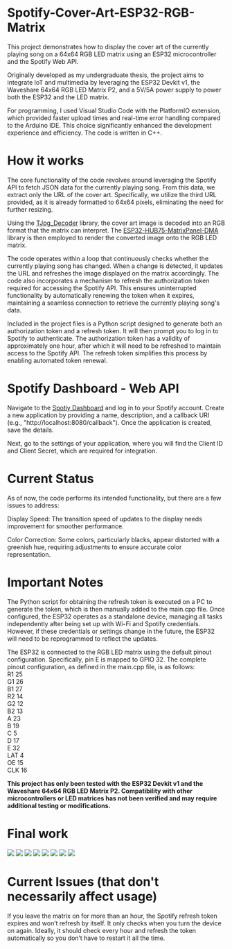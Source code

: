 # Spotify-Cover-Art-ESP32-RGB-Matrix

This project demonstrates how to display the cover art of the currently playing song on a 64x64 RGB LED matrix using an ESP32 microcontroller and the Spotify Web API.

Originally developed as my undergraduate thesis, the project aims to integrate IoT and multimedia by leveraging the ESP32 Devkit v1, the Waveshare 64x64 RGB LED Matrix P2, and a 5V/5A power supply to power both the ESP32 and the LED matrix.

For programming, I used Visual Studio Code with the PlatformIO extension, which provided faster upload times and real-time error handling compared to the Arduino IDE. This choice significantly enhanced the development experience and efficiency. The code is written in C++.

# How it works
The core functionality of the code revolves around leveraging the Spotify API to fetch JSON data for the currently playing song. From this data, we extract only the URL of the cover art. Specifically, we utilize the third URL provided, as it is already formatted to 64x64 pixels, eliminating the need for further resizing.

Using the [TJpg_Decoder](https://github.com/Bodmer/TJpg_Decoder) library, the cover art image is decoded into an RGB format that the matrix can interpret. The [ESP32-HUB75-MatrixPanel-DMA](https://github.com/mrcodetastic/ESP32-HUB75-MatrixPanel-DMA) library is then employed to render the converted image onto the RGB LED matrix.

The code operates within a loop that continuously checks whether the currently playing song has changed. When a change is detected, it updates the URL and refreshes the image displayed on the matrix accordingly. The code also incorporates a mechanism to refresh the authorization token required for accessing the Spotify API. This ensures uninterrupted functionality by automatically renewing the token when it expires, maintaining a seamless connection to retrieve the currently playing song's data.

Included in the project files is a Python script designed to generate both an authorization token and a refresh token. It will then prompt you to log in to Spotify to authenticate. The authorization token has a validity of approximately one hour, after which it will need to be refreshed to maintain access to the Spotify API. The refresh token simplifies this process by enabling automated token renewal.

# Spotify Dashboard - Web API
Navigate to the [Spotiy Dashboard](https://developer.spotify.com/dashboard) and log in to your Spotify account. Create a new application by providing a name, description, and a callback URI (e.g., "http://localhost:8080/callback"). Once the application is created, save the details.

Next, go to the settings of your application, where you will find the Client ID and Client Secret, which are required for integration.

# Current Status
As of now, the code performs its intended functionality, but there are a few issues to address:

Display Speed: The transition speed of updates to the display needs improvement for smoother performance.

Color Correction: Some colors, particularly blacks, appear distorted with a greenish hue, requiring adjustments to ensure accurate color representation.




# Important Notes
The Python script for obtaining the refresh token is executed on a PC to generate the token, which is then manually added to the main.cpp file. Once configured, the ESP32 operates as a standalone device, managing all tasks independently after being set up with Wi-Fi and Spotify credentials. However, if these credentials or settings change in the future, the ESP32 will need to be reprogrammed to reflect the updates.

The ESP32 is connected to the RGB LED matrix using the default pinout configuration. Specifically, pin E is mapped to GPIO 32. The complete pinout configuration, as defined in the main.cpp file, is as follows:  
R1 25  
G1 26  
B1 27  
R2 14  
G2 12  
B2 13  
A 23  
B 19  
C 5  
D 17  
E 32  
LAT 4  
OE 15  
CLK 16  

**This project has only been tested with the ESP32 Devkit v1 and the Waveshare 64x64 RGB LED Matrix P2. Compatibility with other microcontrollers or LED matrices has not been verified and may require additional testing or modifications.**

# Final work
![](https://github.com/NikolasChorianopoulos/Spotify-Cover-Art-ESP32-RGB-Matrix/blob/main/images/WifiConnected.jpg)
![](https://github.com/NikolasChorianopoulos/Spotify-Cover-Art-ESP32-RGB-Matrix/blob/main/images/NoSongPlaying.jpg)
![](https://github.com/NikolasChorianopoulos/Spotify-Cover-Art-ESP32-RGB-Matrix/blob/main/images/IMG_7768.jpg)
![](https://github.com/NikolasChorianopoulos/Spotify-Cover-Art-ESP32-RGB-Matrix/blob/main/images/IMG_7769.jpg)
![](https://github.com/NikolasChorianopoulos/Spotify-Cover-Art-ESP32-RGB-Matrix/blob/main/images/IMG_7770.jpg)
![](https://github.com/NikolasChorianopoulos/Spotify-Cover-Art-ESP32-RGB-Matrix/blob/main/images/IMG_7771.jpg)
![](https://github.com/NikolasChorianopoulos/Spotify-Cover-Art-ESP32-RGB-Matrix/blob/main/images/IMG_7772.jpg)
![](https://github.com/NikolasChorianopoulos/Spotify-Cover-Art-ESP32-RGB-Matrix/blob/main/images/IMG_7776.jpg)


# Current Issues (that don't necessarily affect usage)
If you leave the matrix on for more than an hour, the Spotify refresh token expires and won’t refresh by itself. It only checks when you turn the device on again. Ideally, it should check every hour and refresh the token automatically so you don’t have to restart it all the time.


